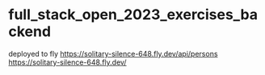# full_stack_open_2023_exercises_backend

deployed to fly
https://solitary-silence-648.fly.dev/api/persons
https://solitary-silence-648.fly.dev/
